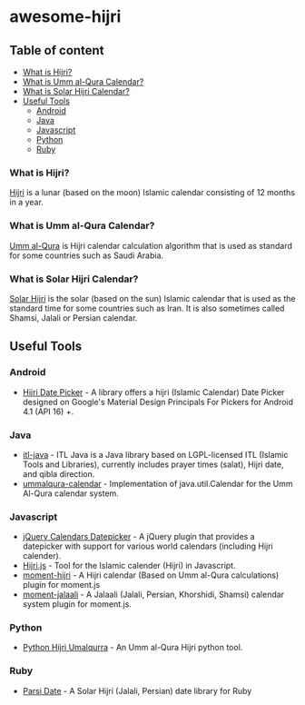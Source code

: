 # awesome-hijri

## Table of content
* [What is Hijri?](#what-is-hijri)
* [What is Umm al-Qura Calendar?](#what-is-umm-al-qura-calendar)
* [What is Solar Hijri Calendar?](#what-is-solar-hijri-calendar)
* [Useful Tools](#useful-tools)
  * [Android](#android)
  * [Java](#java)
  * [Javascript](#javascript)
  * [Python](#python)
  * [Ruby](#ruby)


### What is Hijri?
[Hijri](https://en.wikipedia.org/wiki/Islamic_calendar) is a lunar (based on the moon) Islamic calendar consisting of 12 months in a year.

### What is Umm al-Qura Calendar?
[Umm al-Qura](https://en.wikipedia.org/wiki/Islamic_calendar#Saudi_Arabia.27s_Umm_al-Qura_calendar) is Hijri calendar calculation algorithm that is used as standard for some countries such as Saudi Arabia.

### What is Solar Hijri Calendar?
[Solar Hijri](https://en.wikipedia.org/wiki/Solar_Hijri_calendar) is the solar (based on the sun) Islamic calendar that is used as the standard time for some countries such as Iran. It is also sometimes called Shamsi, Jalali or Persian calendar.

## Useful Tools

### Android
* [Hijri Date Picker](https://github.com/alhazmy13/HijriDatePicker) - A library offers a hijri (Islamic Calendar) Date Picker designed on Google's Material Design Principals For Pickers for Android 4.1 (API 16) +.

### Java
* [itl-java](https://github.com/fikr4n/itl-java) - ITL Java is a Java library based on LGPL-licensed ITL (Islamic Tools and Libraries), currently includes prayer times (salat), Hijri date, and qibla direction.
* [ummalqura-calendar](https://github.com/msarhan/ummalqura-calendar) - Implementation of java.util.Calendar for the Umm Al-Qura calendar system.

### Javascript
* [jQuery Calendars Datepicker](http://keith-wood.name/calendarsPicker.html) - A jQuery plugin that provides a datepicker with support for various world calendars (including Hijri calender).
* [Hijri.js](https://github.com/xsoh/Hijri.js) -  Tool for the Islamic calender (Hijri) in Javascript.
* [moment-hijri](https://github.com/xsoh/moment-hijri) -  A Hijri calendar (Based on Umm al-Qura calculations) plugin for moment.js
* [moment-jalaali](https://github.com/jalaali/moment-jalaali) - A Jalaali (Jalali, Persian, Khorshidi, Shamsi) calendar system plugin for moment.js.

### Python
* [Python Hijri Umalqurra](https://github.com/tytkal/python-hijiri-ummalqura) - An Umm al-Qura Hijri python tool.

### Ruby
* [Parsi Date](https://github.com/hzamani/parsi-date) - A Solar Hijri (Jalali, Persian) date library for Ruby
